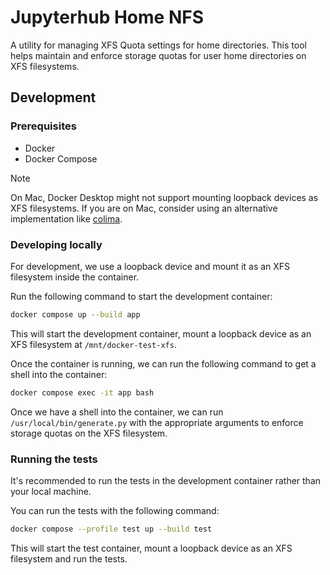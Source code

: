 # Jupyterhub Home NFS

A utility for managing XFS Quota settings for home directories. This tool helps maintain and enforce storage quotas for user home directories on XFS filesystems.

## Development

### Prerequisites

- Docker
- Docker Compose

> [!NOTE]
> On Mac, Docker Desktop might not support mounting loopback devices as XFS filesystems. If you are on Mac, consider using an alternative implementation like [colima](https://github.com/abiosoft/colima).

### Developing locally

For development, we use a loopback device and mount it as an XFS filesystem inside the container.

Run the following command to start the development container:

```bash
docker compose up --build app
```

This will start the development container, mount a loopback device as an XFS filesystem at `/mnt/docker-test-xfs`.

Once the container is running, we can run the following command to get a shell into the container:

```bash
docker compose exec -it app bash
```

Once we have a shell into the container, we can run `/usr/local/bin/generate.py` with the appropriate arguments to enforce storage quotas on the XFS filesystem.

### Running the tests

It's recommended to run the tests in the development container rather than your local machine.

You can run the tests with the following command:

```bash
docker compose --profile test up --build test
```

This will start the test container, mount a loopback device as an XFS filesystem and run the tests.
